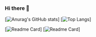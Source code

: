 ### Hi there 👋

<!--
**Jumingye/Jumingye** is a ✨ _special_ ✨ repository because its `README.md` (this file) appears on your GitHub profile.

Here are some ideas to get you started:

- 🔭 I’m currently working on ...
- 🌱 I’m currently learning ...
- 👯 I’m looking to collaborate on ...
- 🤔 I’m looking for help with ...
- 💬 Ask me about ...
- 📫 How to reach me: ...
- 😄 Pronouns: ...
- ⚡ Fun fact: ...
-->

[![Anurag's GitHub stats](https://github-readme-stats.vercel.app/api?username=Jumingye&show_icons=true&theme=radical)]
[![Top Langs](https://github-readme-stats.vercel.app/api/top-langs/?username=Jumingye&show_icons=true&theme=radical)]

[![Readme Card](https://github-readme-stats.vercel.app/api/pin/?username=Jumingye&repo=IDE&show_icons=true&theme=radical)]
[![Readme Card](https://github-readme-stats.vercel.app/api/pin/?username=Jumingye&repo=IDRLP&show_icons=true&theme=radical)]



